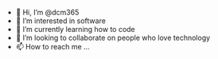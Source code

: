 - 👋 Hi, I’m @dcm365
- 👀 I’m interested in software
- 🌱 I’m currently learning how to code
- 💞️ I’m looking to collaborate on people who love technology
- 📫 How to reach me ...

<!---
dcm365/dcm365 is a ✨ special ✨ repository because its `README.md` (this file) appears on your GitHub profile.
You can click the Preview link to take a look at your changes.
--->
